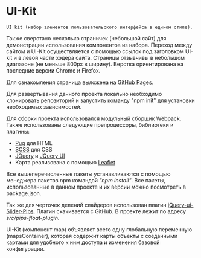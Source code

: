 # UI-Kit
    UI kit (набор элементов пользовательского интерфейса в едином стиле).
    
Также сверстано несколько страничек (небольшой сайт) для демонстрации 
использования компонентов из набора. Переход между сайтом и UI-Kit 
осуществляется с помощью ссылок под заголовком UI-kit и в левой части 
хэдера сайта. Страницы отзывчивы в небольшом диапазоне (не меньше 800px 
в ширину). Верстка ориентирована на последние версии Chrome и Firefox.

Для ознакомления страница выложена на 
[GitHub Pages](https://lndbaryshnikov.github.io/UI-Kit/).

Для развертывания данного проекта локально необходимо клонировать 
репозиторий и запустить команду "npm init" для установки необходимых
зависимостей.

Для сборки проекта использовался модульный сборщик Webpack.
Также использованы следующие препроцессоры, библиотеки и 
плагины:
* [Pug](https://github.com/pugjs/pug) для HTML
* [SCSS](https://github.com/sass/sass) для CSS
* [JQuery](https://www.npmjs.com/package/jquery)
и [JQuery UI](https://www.npmjs.com/package/jquery-ui)
* Карта реализована с помощью [Leaflet](https://www.npmjs.com/package/leaflet)

Все вышеперечисленные пакеты устанавливаются с помощью менеджера 
пакетов npm командой _"npm install"_. Все пакеты, использованные 
в данном проекте и их версии можно посмотреть в package.json.

Так же для черточек делений слайдеров использован плагин 
[jQuery-ui-Slider-Pips](https://github.com/simeydotme/jQuery-ui-Slider-Pips).
Плагин скачивается с GitHub. В проекте лежит по адресу _src/pips-float-plugin._

UI-Kit (компонент map) объявляет всего одну глобальную переменную (mapsContainer),
которая содержит карты объекты с созданными картами для удобного к ним доступа и 
изменения базовой конфигурации. 
